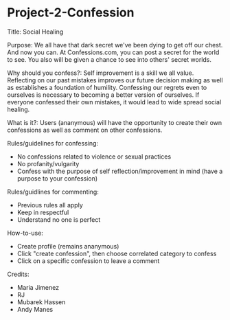 # Project-2-Confession
Title:
Social Healing

Purpose:
We all have that dark secret we've been dying to get off our chest.
And now you can. At Confessions.com, you can post a secret for the world to see. You also will be given a chance to see into others' secret worlds.

Why should you confess?:
Self improvement is a skill we all value. Reflecting on our past mistakes improves our future decision making as well as establishes a foundation of humility. Confessing our regrets even to ourselves is necessary to becoming a better version of ourselves. If everyone confessed their own mistakes, it would lead to wide spread social healing.


What is it?:
Users (ananymous) will have the opportunity to create their own confessions as well as comment on other confessions.  

Rules/guidelines for confessing:
- No confessions related to violence or sexual practices
- No profanity/vulgarity
- Confess with the purpose of self reflection/improvement in mind (have a purpose to your confession)

Rules/guidlines for commenting: 
- Previous rules all apply
- Keep in respectful
- Understand no one is perfect

How-to-use:
- Create profile (remains ananymous)
- Click "create confession", then choose correlated category to confess
- Click on a specific confession to leave a comment

Credits:
- Maria Jimenez
- RJ
- Mubarek Hassen
- Andy Manes




